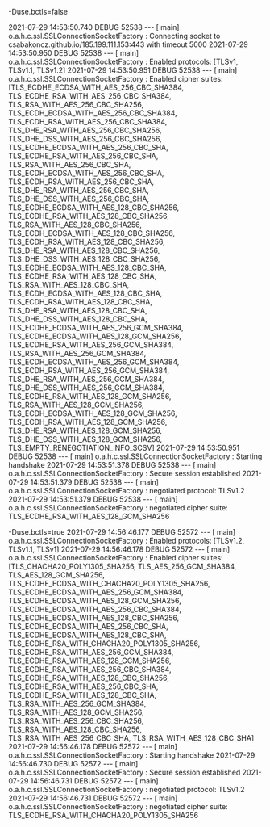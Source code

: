 -Duse.bctls=false

2021-07-29 14:53:50.740 DEBUG 52538 --- [           main] o.a.h.c.ssl.SSLConnectionSocketFactory   : Connecting socket to csabakoncz.github.io/185.199.111.153:443 with timeout 5000
2021-07-29 14:53:50.950 DEBUG 52538 --- [           main] o.a.h.c.ssl.SSLConnectionSocketFactory   : Enabled protocols: [TLSv1, TLSv1.1, TLSv1.2]
2021-07-29 14:53:50.951 DEBUG 52538 --- [           main] o.a.h.c.ssl.SSLConnectionSocketFactory   : Enabled cipher suites:[TLS_ECDHE_ECDSA_WITH_AES_256_CBC_SHA384, TLS_ECDHE_RSA_WITH_AES_256_CBC_SHA384, TLS_RSA_WITH_AES_256_CBC_SHA256, TLS_ECDH_ECDSA_WITH_AES_256_CBC_SHA384, TLS_ECDH_RSA_WITH_AES_256_CBC_SHA384, TLS_DHE_RSA_WITH_AES_256_CBC_SHA256, TLS_DHE_DSS_WITH_AES_256_CBC_SHA256, TLS_ECDHE_ECDSA_WITH_AES_256_CBC_SHA, TLS_ECDHE_RSA_WITH_AES_256_CBC_SHA, TLS_RSA_WITH_AES_256_CBC_SHA, TLS_ECDH_ECDSA_WITH_AES_256_CBC_SHA, TLS_ECDH_RSA_WITH_AES_256_CBC_SHA, TLS_DHE_RSA_WITH_AES_256_CBC_SHA, TLS_DHE_DSS_WITH_AES_256_CBC_SHA, TLS_ECDHE_ECDSA_WITH_AES_128_CBC_SHA256, TLS_ECDHE_RSA_WITH_AES_128_CBC_SHA256, TLS_RSA_WITH_AES_128_CBC_SHA256, TLS_ECDH_ECDSA_WITH_AES_128_CBC_SHA256, TLS_ECDH_RSA_WITH_AES_128_CBC_SHA256, TLS_DHE_RSA_WITH_AES_128_CBC_SHA256, TLS_DHE_DSS_WITH_AES_128_CBC_SHA256, TLS_ECDHE_ECDSA_WITH_AES_128_CBC_SHA, TLS_ECDHE_RSA_WITH_AES_128_CBC_SHA, TLS_RSA_WITH_AES_128_CBC_SHA, TLS_ECDH_ECDSA_WITH_AES_128_CBC_SHA, TLS_ECDH_RSA_WITH_AES_128_CBC_SHA, TLS_DHE_RSA_WITH_AES_128_CBC_SHA, TLS_DHE_DSS_WITH_AES_128_CBC_SHA, TLS_ECDHE_ECDSA_WITH_AES_256_GCM_SHA384, TLS_ECDHE_ECDSA_WITH_AES_128_GCM_SHA256, TLS_ECDHE_RSA_WITH_AES_256_GCM_SHA384, TLS_RSA_WITH_AES_256_GCM_SHA384, TLS_ECDH_ECDSA_WITH_AES_256_GCM_SHA384, TLS_ECDH_RSA_WITH_AES_256_GCM_SHA384, TLS_DHE_RSA_WITH_AES_256_GCM_SHA384, TLS_DHE_DSS_WITH_AES_256_GCM_SHA384, TLS_ECDHE_RSA_WITH_AES_128_GCM_SHA256, TLS_RSA_WITH_AES_128_GCM_SHA256, TLS_ECDH_ECDSA_WITH_AES_128_GCM_SHA256, TLS_ECDH_RSA_WITH_AES_128_GCM_SHA256, TLS_DHE_RSA_WITH_AES_128_GCM_SHA256, TLS_DHE_DSS_WITH_AES_128_GCM_SHA256, TLS_EMPTY_RENEGOTIATION_INFO_SCSV]
2021-07-29 14:53:50.951 DEBUG 52538 --- [           main] o.a.h.c.ssl.SSLConnectionSocketFactory   : Starting handshake
2021-07-29 14:53:51.378 DEBUG 52538 --- [           main] o.a.h.c.ssl.SSLConnectionSocketFactory   : Secure session established
2021-07-29 14:53:51.379 DEBUG 52538 --- [           main] o.a.h.c.ssl.SSLConnectionSocketFactory   :  negotiated protocol: TLSv1.2
2021-07-29 14:53:51.379 DEBUG 52538 --- [           main] o.a.h.c.ssl.SSLConnectionSocketFactory   :  negotiated cipher suite: TLS_ECDHE_RSA_WITH_AES_128_GCM_SHA256

-Duse.bctls=true
2021-07-29 14:56:46.177 DEBUG 52572 --- [           main] o.a.h.c.ssl.SSLConnectionSocketFactory   : Enabled protocols: [TLSv1.2, TLSv1.1, TLSv1]
2021-07-29 14:56:46.178 DEBUG 52572 --- [           main] o.a.h.c.ssl.SSLConnectionSocketFactory   : Enabled cipher suites:[TLS_CHACHA20_POLY1305_SHA256, TLS_AES_256_GCM_SHA384, TLS_AES_128_GCM_SHA256, TLS_ECDHE_ECDSA_WITH_CHACHA20_POLY1305_SHA256, TLS_ECDHE_ECDSA_WITH_AES_256_GCM_SHA384, TLS_ECDHE_ECDSA_WITH_AES_128_GCM_SHA256, TLS_ECDHE_ECDSA_WITH_AES_256_CBC_SHA384, TLS_ECDHE_ECDSA_WITH_AES_128_CBC_SHA256, TLS_ECDHE_ECDSA_WITH_AES_256_CBC_SHA, TLS_ECDHE_ECDSA_WITH_AES_128_CBC_SHA, TLS_ECDHE_RSA_WITH_CHACHA20_POLY1305_SHA256, TLS_ECDHE_RSA_WITH_AES_256_GCM_SHA384, TLS_ECDHE_RSA_WITH_AES_128_GCM_SHA256, TLS_ECDHE_RSA_WITH_AES_256_CBC_SHA384, TLS_ECDHE_RSA_WITH_AES_128_CBC_SHA256, TLS_ECDHE_RSA_WITH_AES_256_CBC_SHA, TLS_ECDHE_RSA_WITH_AES_128_CBC_SHA, TLS_RSA_WITH_AES_256_GCM_SHA384, TLS_RSA_WITH_AES_128_GCM_SHA256, TLS_RSA_WITH_AES_256_CBC_SHA256, TLS_RSA_WITH_AES_128_CBC_SHA256, TLS_RSA_WITH_AES_256_CBC_SHA, TLS_RSA_WITH_AES_128_CBC_SHA]
2021-07-29 14:56:46.178 DEBUG 52572 --- [           main] o.a.h.c.ssl.SSLConnectionSocketFactory   : Starting handshake
2021-07-29 14:56:46.730 DEBUG 52572 --- [           main] o.a.h.c.ssl.SSLConnectionSocketFactory   : Secure session established
2021-07-29 14:56:46.731 DEBUG 52572 --- [           main] o.a.h.c.ssl.SSLConnectionSocketFactory   :  negotiated protocol: TLSv1.2
2021-07-29 14:56:46.731 DEBUG 52572 --- [           main] o.a.h.c.ssl.SSLConnectionSocketFactory   :  negotiated cipher suite: TLS_ECDHE_RSA_WITH_CHACHA20_POLY1305_SHA256
